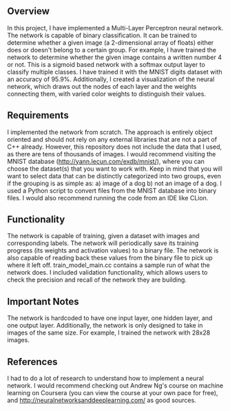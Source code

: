 ## Overview
In this project, I have implemented a Multi-Layer Perceptron neural network. The network is capable of
binary classification. It can be trained to determine whether a given image (a 2-dimensional array of floats)
either does or doesn't belong to a certain group. For example, I have trained the network to determine whether
the given image contains a written number 4 or not. This is a sigmoid based network with a softmax output layer to classify multiple classes. 
I have trained it with the MNIST digits dataset with an accuracy of 95.9%. Additionally, I created a visualization of the neural network, which
draws out the nodes of each layer and the weights connecting them, with varied color weights to distinguish their values.

## Requirements
I implemented the network from scratch. The approach is entirely object oriented and should not rely on any
external libraries that are not a part of C++ already. However, this repository does not include the data that
I used, as there are tens of thousands of images. I would recommend visiting the MNIST database (http://yann.lecun.com/exdb/mnist/),
where you can choose the dataset(s) that you want to work with. Keep in mind that you will want to select data that
can be distinctly categorized into two groups, even if the grouping is as simple as: a) image of a dog b) not an image of a dog.
I used a Python script to convert files from the MNIST database into binary files. I would also recommend running the code from
an IDE like CLion.

## Functionality
The network is capable of training, given a dataset with images and corresponding labels. The network will periodically
save its training progress (its weights and activation values) to a binary file. The network is also capable of reading
back these values from the binary file to pick up where it left off. train_model_main.cc contains a sample run of what the
network does. I included validation functionality, which allows users to check the precision and recall of the network they are building.

## Important Notes
The network is hardcoded to have one input layer, one hidden layer, and one output layer. Additionally, the network is only
designed to take in images of the same size. For example, I trained the network with 28x28 images.

## References
I had to do a lot of research to understand how to implement a neural network. I would recommend checking out Andrew Ng's
course on machine learning on Coursera (you can view the course at your own pace for free), and http://neuralnetworksanddeeplearning.com/
as good sources.